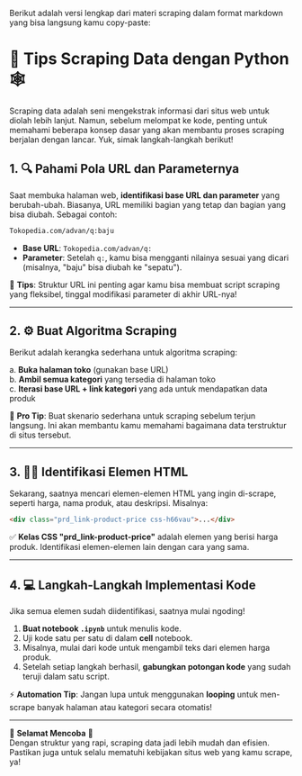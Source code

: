 Berikut adalah versi lengkap dari materi scraping dalam format markdown yang bisa langsung kamu copy-paste:


# 🚀 Tips Scraping Data dengan Python 🕸️

Scraping data adalah seni mengekstrak informasi dari situs web untuk diolah lebih lanjut. Namun, sebelum melompat ke kode, penting untuk memahami beberapa konsep dasar yang akan membantu proses scraping berjalan dengan lancar. Yuk, simak langkah-langkah berikut!


## 1. 🔍 **Pahami Pola URL dan Parameternya**

Saat membuka halaman web, **identifikasi base URL dan parameter** yang berubah-ubah. Biasanya, URL memiliki bagian yang tetap dan bagian yang bisa diubah. Sebagai contoh:

```bash
Tokopedia.com/advan/q:baju
```

- **Base URL**: `Tokopedia.com/advan/q:`
- **Parameter**: Setelah `q:`, kamu bisa mengganti nilainya sesuai yang dicari (misalnya, "baju" bisa diubah ke "sepatu").

📌 **Tips**: Struktur URL ini penting agar kamu bisa membuat script scraping yang fleksibel, tinggal modifikasi parameter di akhir URL-nya!

---

## 2. ⚙️ **Buat Algoritma Scraping**

Berikut adalah kerangka sederhana untuk algoritma scraping:

a. **Buka halaman toko** (gunakan base URL)  
b. **Ambil semua kategori** yang tersedia di halaman toko  
c. **Iterasi base URL + link kategori** yang ada untuk mendapatkan data produk

🚨 **Pro Tip**: Buat skenario sederhana untuk scraping sebelum terjun langsung. Ini akan membantu kamu memahami bagaimana data terstruktur di situs tersebut.

---

## 3. 🕵️‍♂️ **Identifikasi Elemen HTML**

Sekarang, saatnya mencari elemen-elemen HTML yang ingin di-scrape, seperti harga, nama produk, atau deskripsi. Misalnya:

```html
<div class="prd_link-product-price css-h66vau">...</div>
```

✅ **Kelas CSS "prd_link-product-price"** adalah elemen yang berisi harga produk. Identifikasi elemen-elemen lain dengan cara yang sama.

---

## 4. 💻 **Langkah-Langkah Implementasi Kode**

Jika semua elemen sudah diidentifikasi, saatnya mulai ngoding!

1. **Buat notebook `.ipynb`** untuk menulis kode.
2. Uji kode satu per satu di dalam **cell** notebook.
3. Misalnya, mulai dari kode untuk mengambil teks dari elemen harga produk.
4. Setelah setiap langkah berhasil, **gabungkan potongan kode** yang sudah teruji dalam satu script.

⚡ **Automation Tip**: Jangan lupa untuk menggunakan **looping** untuk men-scrape banyak halaman atau kategori secara otomatis!

---

🌟 **Selamat Mencoba** 🌟  
Dengan struktur yang rapi, scraping data jadi lebih mudah dan efisien. Pastikan juga untuk selalu mematuhi kebijakan situs web yang kamu scrape, ya!
